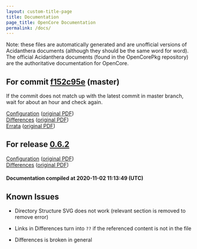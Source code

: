 ```yaml
---
layout: custom-title-page
title: Documentation
page_title: OpenCore Documentation
permalink: /docs/
---
```

Note: these files are automatically generated and are unofficial versions of Acidanthera documents (although they should be the same word for word). The official Acidanthera documents (found in the OpenCorePkg repository) are the authoritative documentation for OpenCore.

## For commit [f152c95e](https://github.com/acidanthera/OpenCorePkg/tree/f152c95e4c6c2c89b87269e96f1f7a9e23587fbd) (master)

If the commit does not match up with the latest commit in master branch, wait for about an hour and check again.

[Configuration](latest/Configuration.html) ([original PDF](https://github.com/acidanthera/OpenCorePkg/blob/f152c95e4c6c2c89b87269e96f1f7a9e23587fbd/Docs/Configuration.pdf))
<br>
[Differences](latest/Differences.html) ([original PDF](https://github.com/acidanthera/OpenCorePkg/blob/f152c95e4c6c2c89b87269e96f1f7a9e23587fbd/Docs/Differences/Differences.pdf))
<br>
[Errata](latest/Errata.html) ([original PDF](https://github.com/acidanthera/OpenCorePkg/blob/f152c95e4c6c2c89b87269e96f1f7a9e23587fbd/Docs/Errata/Errata.pdf))

## For release [0.6.2](https://github.com/acidanthera/OpenCorePkg/tree/0.6.2)

[Configuration](release/Configuration.html) ([original PDF](https://github.com/acidanthera/OpenCorePkg/blob/0.6.2/Docs/Configuration.pdf))
<br>
[Differences](release/Differences.html) ([original PDF](https://github.com/acidanthera/OpenCorePkg/blob/0.6.2/Docs/Differences/Differences.pdf))

#### Documentation compiled at 2020-11-02 11:13:49 (UTC)

## Known Issues

* Directory Structure SVG does not work (relevant section is removed to remove error)

* Links in Differences turn into `??` if the referenced content is not in the file

* Differences is broken in general
